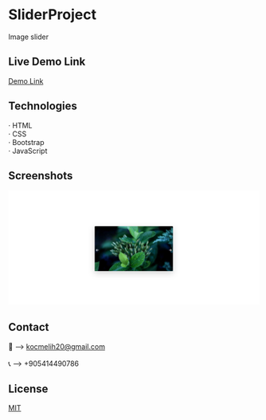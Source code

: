 # SliderProject
 Image slider
 
## Live Demo Link
<a href="https://melihkocc.github.io/SliderProject/">Demo Link</a>

## Technologies
· HTML<br>
· CSS<br>
· Bootstrap<br>
· JavaScript

## Screenshots
![Example screenshot](./images/slider.png)

## Contact
📧 --> kocmelih20@gmail.com <br><br>
📞 --> +905414490786

## License
[MIT](https://choosealicense.com/licenses/mit/)
